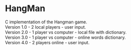 # HangMan

C implementation of the Hangman game.<br/>
Version 1.0 - 2 local players - user input.<br/>
Version 2.0 - 1 player vs computer - local file with dictionary.<br/>
Version 3.0 - 1 player vs computer - online words dictionary.<br/>
Version 4.0 - 2 players online - user input.<br/>

